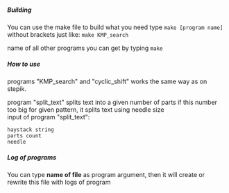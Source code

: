 ##### Building
You can use the make file to build what you need
type `make [program name]` without brackets
just like: `make KMP_search`

name of all other programs you can get by typing `make`


##### How to use
programs "KMP_search" and "cyclic_shift"
works the same way as on stepik.

program "split_text" splits text into a given number of parts
if this number too big for given pattern,
it splits text using needle size  
input of program "split_text":
```
haystack string
parts count
needle
```


##### Log of programs
You can type **name of file** as program argument,
then it will create or rewrite this file
with logs of program
